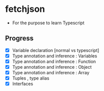 # fetchjson
- For the purpose to learn Typescript

## Progress
- [x] Variable declaration [normal vs typescript]
- [x] Type annotation and inference : Variables
- [x] Type annotation and inference : Function
- [x] Type annotation and inference : Object
- [x] Type annotation and inference : Array
- [x] Tuples , type alias
- [x] Interfaces